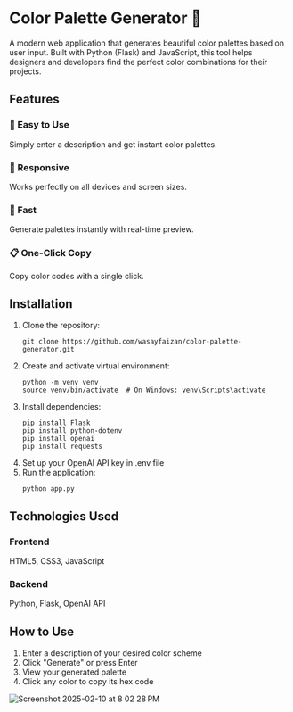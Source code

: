 
<body>
    <div class="container">
        <h1>Color Palette Generator 🎨</h1>
        <p>A modern web application that generates beautiful color palettes based on user input. Built with Python (Flask) and JavaScript, this tool helps designers and developers find the perfect color combinations for their projects.</p>
        <h2>Features</h2>
        <div class="features">
            <div class="feature-card">
                <h3>🎯 Easy to Use</h3>
                <p>Simply enter a description and get instant color palettes.</p>
            </div>
            <div class="feature-card">
                <h3>📱 Responsive</h3>
                <p>Works perfectly on all devices and screen sizes.</p>
            </div>
            <div class="feature-card">
                <h3>🚀 Fast</h3>
                <p>Generate palettes instantly with real-time preview.</p>
            </div>
            <div class="feature-card">
                <h3>📋 One-Click Copy</h3>
                <p>Copy color codes with a single click.</p>
            </div>
        </div>
        <h2>Installation</h2>
        <div class="installation">
            <ol>
                <li>Clone the repository:
                    <pre><code>git clone https://github.com/wasayfaizan/color-palette-generator.git</code></pre>
                </li>
                <li>Create and activate virtual environment:
                    <pre><code>python -m venv venv
source venv/bin/activate  # On Windows: venv\Scripts\activate</code></pre>
                </li>
                <li>Install dependencies:
    <pre><code>pip install Flask
pip install python-dotenv
pip install openai
pip install requests</code></pre>
</li>
                <li>Set up your OpenAI API key in .env file</li>
                <li>Run the application:
                    <pre><code>python app.py</code></pre>
                </li>
            </ol>
        </div>
        <h2>Technologies Used</h2>
        <div class="features">
            <div class="feature-card">
                <h3>Frontend</h3>
                <p>HTML5, CSS3, JavaScript</p>
            </div>
            <div class="feature-card">
                <h3>Backend</h3>
                <p>Python, Flask, OpenAI API</p>
            </div>
        </div>
        <h2>How to Use</h2>
        <ol>
            <li>Enter a description of your desired color scheme</li>
            <li>Click "Generate" or press Enter</li>
            <li>View your generated palette</li>
            <li>Click any color to copy its hex code</li>
        </ol>
    </div>

  ![Screenshot 2025-02-10 at 8 02 28 PM](https://github.com/user-attachments/assets/b2bc0999-d058-4485-9eac-c18e78382f8c)

</body>
